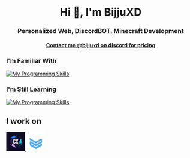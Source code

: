 <h1 align="center">Hi 👋, I'm BijjuXD</h1>
<h3 align="center">Personalized Web, DiscordBOT, Minecraft Development</h3>
<a href="https://discord.com/channels/@me/1002477980104282172"><h4 align="center">Contact me @bijjuxd on discord for pricing</h4></a>

### I'm Familiar With
[![My Programming Skills](https://skillicons.dev/icons?i=java,html,css,js,github,php,maven,mysql,gradle&perline=6)](https://github.com/bijju089)

### I'm Still Learning
[![My Programming Skills](https://skillicons.dev/icons?i=redis,go,nest&perline=6)](https://github.com/bijju089) <br>

## I work on
<a href="https://github.com/cxstudios-llc">
  <img src="https://github.com/bijju089/bijju089/blob/main/assets/cx_bg.jpg?raw=true" alt="cxSTUDIOS" width="50" height="50">
</a>
<a href="https://github.com/mcst-hosting">
  <img src="https://github.com/bijju089/bijju089/blob/main/assets/mcstio_larger.png?raw=true" alt="MCST" width="50" height="50">
</a>

